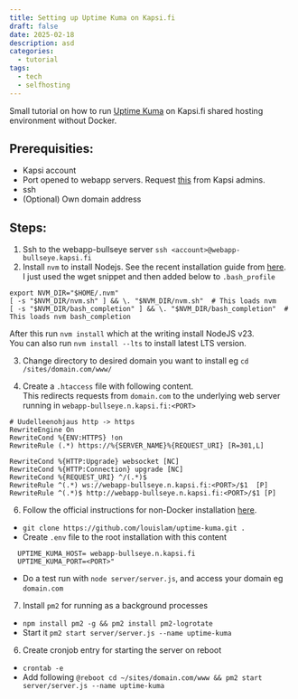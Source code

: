 ```yaml
---
title: Setting up Uptime Kuma on Kapsi.fi
draft: false
date: 2025-02-18
description: asd
categories:
  - tutorial
tags:
  - tech
  - selfhosting
---
```

Small tutorial on how to run [Uptime Kuma](https://github.com/louislam/uptime-kuma) on Kapsi.fi shared hosting environment without Docker.

## Prerequisities:

- Kapsi account
- Port opened to webapp servers. Request [this](https://www.kapsi.fi/palvelut/portit.html) from Kapsi admins.
- ssh
- (Optional) Own domain address
<!--more-->

## Steps:

1. Ssh to the webapp-bullseye server `ssh <account>@webapp-bullseye.kapsi.fi`
2. Install `nvm` to install Nodejs. See the recent installation guide from [here](https://github.com/nvm-sh/nvm?tab=readme-ov-file#installing-and-updating).\
I just used the wget snippet and then added below to `.bash_profile`

```plain
export NVM_DIR="$HOME/.nvm"
[ -s "$NVM_DIR/nvm.sh" ] && \. "$NVM_DIR/nvm.sh"  # This loads nvm
[ -s "$NVM_DIR/bash_completion" ] && \. "$NVM_DIR/bash_completion"  # This loads nvm bash_completion
```

After this run `nvm install` which at the writing install NodeJS v23.  
You can also run `nvm install --lts` to install latest LTS version.

3. Change directory to desired domain you want to install eg `cd /sites/domain.com/www/`
   
4. Create a `.htaccess` file with following content.\
 This redirects requests from `domain.com` to the underlying web server running in `webapp-bullseye.n.kapsi.fi:<PORT>`

```plain
# Uudelleenohjaus http -> https
RewriteEngine On
RewriteCond %{ENV:HTTPS} !on
RewriteRule (.*) https://%{SERVER_NAME}%{REQUEST_URI} [R=301,L]

RewriteCond %{HTTP:Upgrade} websocket [NC]
RewriteCond %{HTTP:Connection} upgrade [NC]
RewriteCond %{REQUEST_URI} ^/(.*)$
RewriteRule ^(.*) ws://webapp-bullseye.n.kapsi.fi:<PORT>/$1  [P]
RewriteRule ^(.*)$ http://webapp-bullseye.n.kapsi.fi:<PORT>/$1 [P]
```

6. Follow the official instructions for non-Docker installation [here](https://github.com/louislam/uptime-kuma/wiki/%F0%9F%94%A7-How-to-Install#-non-docker).

- `git clone https://github.com/louislam/uptime-kuma.git .`
- Create `.env` file to the root installation with this content

```plain
  UPTIME_KUMA_HOST= webapp-bullseye.n.kapsi.fi
  UPTIME_KUMA_PORT=<PORT>"
```

- Do a test run with `node server/server.js`, and access your domain eg `domain.com`

7. Install `pm2` for running as a background processes

- `npm install pm2 -g && pm2 install pm2-logrotate`
- Start it `pm2 start server/server.js --name uptime-kuma`

6. Create cronjob entry for starting the server on reboot

- `crontab -e`
- Add following `@reboot cd ~/sites/domain.com/www && pm2 start server/server.js --name uptime-kuma`
